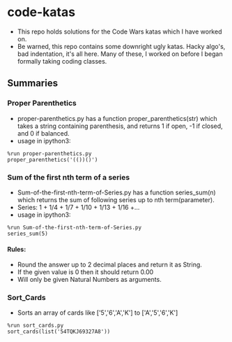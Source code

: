 # code-katas
- This repo holds solutions for the Code Wars katas which I have worked on.
- Be warned, this repo contains some downright ugly katas.  Hacky algo's, bad indentation, it's all here.  Many of these, I worked on before I began formally taking coding classes.

## Summaries

### Proper Parenthetics
- proper-parenthetics.py has a function proper_parenthetics(str) which takes a string containing parenthesis, and returns 1 if open, -1 if closed, and 0 if balanced.
- usage in ipython3:
```
%run proper-parenthetics.py
proper_parenthetics('(())()')
```

### Sum of the first nth term of a series
- Sum-of-the-first-nth-term-of-Series.py has a function series_sum(n) which returns the sum of following series up to nth term(parameter).
- Series: 1 + 1/4 + 1/7 + 1/10 + 1/13 + 1/16 +...
- usage in ipython3:
```
%run Sum-of-the-first-nth-term-of-Series.py
series_sum(5)
```
#### Rules:
- Round the answer up to 2 decimal places and return it as String.
- If the given value is 0 then it should return 0.00
- Will only be given Natural Numbers as arguments.

### Sort_Cards
- Sorts an array of cards like ['5','6','A','K'] to ['A','5','6','K']
```
%run sort_cards.py
sort_cards(list('54TQKJ69327A8'))
```
